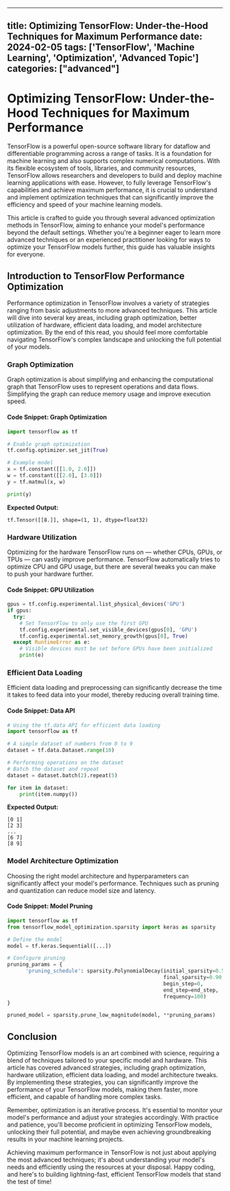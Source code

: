 
---
title: Optimizing TensorFlow: Under-the-Hood Techniques for Maximum Performance
date: 2024-02-05
tags: ['TensorFlow', 'Machine Learning', 'Optimization', 'Advanced Topic']
categories: ["advanced"]
---


# Optimizing TensorFlow: Under-the-Hood Techniques for Maximum Performance

TensorFlow is a powerful open-source software library for dataflow and differentiable programming across a range of tasks. It is a foundation for machine learning and also supports complex numerical computations. With its flexible ecosystem of tools, libraries, and community resources, TensorFlow allows researchers and developers to build and deploy machine learning applications with ease. However, to fully leverage TensorFlow's capabilities and achieve maximum performance, it is crucial to understand and implement optimization techniques that can significantly improve the efficiency and speed of your machine learning models.

This article is crafted to guide you through several advanced optimization methods in TensorFlow, aiming to enhance your model's performance beyond the default settings. Whether you're a beginner eager to learn more advanced techniques or an experienced practitioner looking for ways to optimize your TensorFlow models further, this guide has valuable insights for everyone.

## Introduction to TensorFlow Performance Optimization

Performance optimization in TensorFlow involves a variety of strategies ranging from basic adjustments to more advanced techniques. This article will dive into several key areas, including graph optimization, better utilization of hardware, efficient data loading, and model architecture optimization. By the end of this read, you should feel more comfortable navigating TensorFlow's complex landscape and unlocking the full potential of your models.

### Graph Optimization

Graph optimization is about simplifying and enhancing the computational graph that TensorFlow uses to represent operations and data flows. Simplifying the graph can reduce memory usage and improve execution speed.

#### Code Snippet: Graph Optimization

```python
import tensorflow as tf

# Enable graph optimization
tf.config.optimizer.set_jit(True) 

# Example model
x = tf.constant([[1.0, 2.0]])
w = tf.constant([[2.0], [3.0]])
y = tf.matmul(x, w)

print(y)
```

**Expected Output:**
```
tf.Tensor([[8.]], shape=(1, 1), dtype=float32)
```

### Hardware Utilization

Optimizing for the hardware TensorFlow runs on — whether CPUs, GPUs, or TPUs — can vastly improve performance. TensorFlow automatically tries to optimize CPU and GPU usage, but there are several tweaks you can make to push your hardware further.

#### Code Snippet: GPU Utilization

```python
gpus = tf.config.experimental.list_physical_devices('GPU')
if gpus:
  try:
    # Set TensorFlow to only use the first GPU
    tf.config.experimental.set_visible_devices(gpus[0], 'GPU')
    tf.config.experimental.set_memory_growth(gpus[0], True)
  except RuntimeError as e:
    # Visible devices must be set before GPUs have been initialized
    print(e)
```

### Efficient Data Loading

Efficient data loading and preprocessing can significantly decrease the time it takes to feed data into your model, thereby reducing overall training time.

#### Code Snippet: Data API

```python
# Using the tf.data API for efficient data loading
import tensorflow as tf

# A simple dataset of numbers from 0 to 9
dataset = tf.data.Dataset.range(10)

# Performing operations on the dataset
# Batch the dataset and repeat
dataset = dataset.batch(2).repeat(5)

for item in dataset:
    print(item.numpy())
```

**Expected Output:**
```
[0 1]
[2 3]
...
[6 7]
[8 9]
```

### Model Architecture Optimization

Choosing the right model architecture and hyperparameters can significantly affect your model's performance. Techniques such as pruning and quantization can reduce model size and latency.

#### Code Snippet: Model Pruning

```python
import tensorflow as tf
from tensorflow_model_optimization.sparsity import keras as sparsity

# Define the model
model = tf.keras.Sequential([...])

# Configure pruning
pruning_params = {
      'pruning_schedule': sparsity.PolynomialDecay(initial_sparsity=0.50,
                                                   final_sparsity=0.90,
                                                   begin_step=0,
                                                   end_step=end_step,
                                                   frequency=100)
}

pruned_model = sparsity.prune_low_magnitude(model, **pruning_params)
```

## Conclusion

Optimizing TensorFlow models is an art combined with science, requiring a blend of techniques tailored to your specific model and hardware. This article has covered advanced strategies, including graph optimization, hardware utilization, efficient data loading, and model architecture tweaks. By implementing these strategies, you can significantly improve the performance of your TensorFlow models, making them faster, more efficient, and capable of handling more complex tasks.

Remember, optimization is an iterative process. It's essential to monitor your model's performance and adjust your strategies accordingly. With practice and patience, you'll become proficient in optimizing TensorFlow models, unlocking their full potential, and maybe even achieving groundbreaking results in your machine learning projects.

Achieving maximum performance in TensorFlow is not just about applying the most advanced techniques; it's about understanding your model's needs and efficiently using the resources at your disposal. Happy coding, and here's to building lightning-fast, efficient TensorFlow models that stand the test of time!